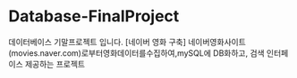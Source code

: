 # Database-FinalProject
데이터베이스 기말프로젝트 입니다.
[네이버 영화 구축]
네이버영화사이트(movies.naver.com)로부터영화데이터를수집하여,mySQL에 DB화하고, 검색 인터페이스 제공하는 프로젝트

